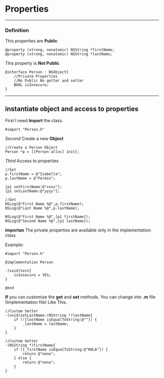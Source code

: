 # Properties
______

### Definition 

This properties are **Public**

	@property (strong, nonatomic) NSString *firstName;
	@property (strong, nonatomic) NSString *lastName;
	

This property is **Not Public**

	@interface Person : NSObject{
		//Private Properties
		//No Public No getter and setter
		BOOL isInsecure;
	}
	
___
## instantiate object and access to properties

_First_ I need **Import** the class. 

	#import "Person.h"
	
_Second_ Create a new **Object** 

	//Create a Person Object
	Person *p = [[Person alloc] init];
	
_Third_ Access to properties

	//Set
	p.firstName = @"Isabella";
	p.lastName = @"Fermin";
	
	[p1 setFirstName:@"xxxx"];
	[p1 setLastName:@"yyyy"];
	
	//Get 
	NSLog(@"First Name %@",p.firstName);
	NSLog(@"Last Name %@",p.lastName);
	
	NSLog(@"First Name %@",[p1 firstName]);
	NSLog(@"Second Name %@",[p1 lastName]);
	
**importan** The private properties are available only in the implementation class. 

Example:

	#import "Person.h"

	@implementation Person

	-(void)test{
		isInsecure = YES;
	}

	@end
	
	
**If** you can customize the **get** and **set** methods. You can change into **.m** file (Implementation file) Like This. 

	//Custom Setter
	-(void)setLastName:(NSString *)lastName{
		if (![lastName isEqualToString:@""]) {
			_lastName = lastName;
		}
	}

	//Custom Getter
	-(NSString *)firstName{
		if ([_firstName isEqualToString:@"HOLA"]) {
			return @"nene";
		} else {
			return @"nena";
		}
	}
